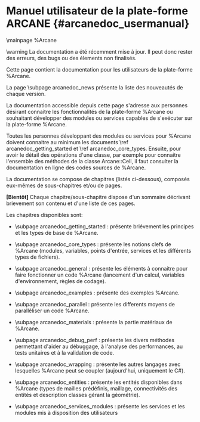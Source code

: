 ﻿# Manuel utilisateur de la plate-forme ARCANE {#arcanedoc_usermanual}

\mainpage %Arcane

\warning La documentation a été récemment mise à jour. Il peut donc rester
des erreurs, des bugs ou des élements non finalisés.

Cette page contient la documentation pour les utilisateurs de la plate-forme %Arcane.

La page \subpage arcanedoc_news présente la liste des nouveautés de chaque version.

La documentation accessible depuis cette page s'adresse aux personnes
désirant connaitre les fonctionnalités de la plate-forme %Arcane ou
souhaitant développer des modules ou services capables de s'exécuter
sur la plate-forme %Arcane.

Toutes les personnes développant des modules ou services pour %Arcane
doivent connaitre au minimum les documents \ref arcanedoc_getting_started et
\ref arcanedoc_core_types. Ensuite, pour avoir le détail des opérations
d'une classe, par exemple pour connaitre l'ensemble des méthodes de la
classe Arcane::Cell, il faut consulter la documentation en ligne des
codes sources de %Arcane.

La documentation se compose de chapitres (listés ci-dessous), composés eux-mêmes
de sous-chapitres et/ou de pages.

**[Bientôt]** Chaque chapitre/sous-chapitre dispose d'un sommaire décrivant
brievement son contenu et d'une liste de ces pages.


Les chapitres disponibles sont:

- \subpage arcanedoc_getting_started : présente briévement les principes et 
  les types de base de %Arcane.

- \subpage arcanedoc_core_types : présente les notions clefs de %Arcane (modules,
  variables, points d'entrée, services et les différents types de fichiers).

- \subpage arcanedoc_general : présente les éléments à connaitre pour faire fonctionner
un code %Arcane (lancement d'un calcul, variables d'environnement, règles de codage).

- \subpage arcanedoc_examples : présente des exemples %Arcane.

- \subpage arcanedoc_parallel : présente les differents moyens de paralléliser un
   code %Arcane.

- \subpage arcanedoc_materials : présente la partie matériaux de %Arcane.

- \subpage arcanedoc_debug_perf : présente les divers méthodes permettant d'aider
au débuggage, à l'analyse des performances, au tests unitaires et à la validation de code.

- \subpage arcanedoc_wrapping : présente les autres langages avec lesquelles %Arcane peut
se coupler (aujourd'hui, uniquement le C#).

- \subpage arcanedoc_entities : présente les entités disponibles dans %Arcane
(types de mailles prédéfinis, maillage, connectivités des entités et description classes 
gérant la géométrie).

- \subpage arcanedoc_services_modules : présente les services et les modules mis à disposition
des utilisateurs
